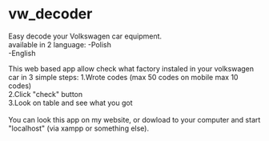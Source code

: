 # vw_decoder
Easy decode your Volkswagen car equipment.<br />
available in 2 language:
-Polish <br/>
-English<br/>

This web based app allow check what factory instaled in your volkswagen car in 3 simple steps:
1.Wrote codes (max 50 codes on mobile max 10 codes)<br/>
2.Click "check" button<br />
3.Look on table and see what you got<br />
<br />
You can look this app on my website, or dowload to your computer and start "localhost" (via xampp or something else).
